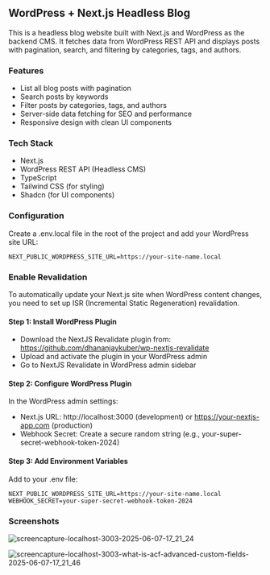 ## WordPress + Next.js Headless Blog

This is a headless blog website built with Next.js and WordPress as the backend CMS. It fetches data from WordPress REST API and displays posts with pagination, search, and filtering by categories, tags, and authors.

### Features

-   List all blog posts with pagination
-   Search posts by keywords
-   Filter posts by categories, tags, and authors
-   Server-side data fetching for SEO and performance
-   Responsive design with clean UI components

### Tech Stack

-   Next.js
-   WordPress REST API (Headless CMS)
-   TypeScript
-   Tailwind CSS (for styling)
-   Shadcn (for UI components)

### Configuration

Create a .env.local file in the root of the project and add your WordPress site URL:

```env
NEXT_PUBLIC_WORDPRESS_SITE_URL=https://your-site-name.local
```

### Enable Revalidation

To automatically update your Next.js site when WordPress content changes, you need to set up ISR (Incremental Static Regeneration) revalidation.

#### Step 1: Install WordPress Plugin

-   Download the NextJS Revalidate plugin from: https://github.com/dhananjaykuber/wp-nextjs-revalidate
-   Upload and activate the plugin in your WordPress admin
-   Go to NextJS Revalidate in WordPress admin sidebar

#### Step 2: Configure WordPress Plugin

In the WordPress admin settings:

-   Next.js URL: http://localhost:3000 (development) or https://your-nextjs-app.com (production)
-   Webhook Secret: Create a secure random string (e.g., your-super-secret-webhook-token-2024)

#### Step 3: Add Environment Variables

Add to your .env file:

```env
NEXT_PUBLIC_WORDPRESS_SITE_URL=https://your-site-name.local
WEBHOOK_SECRET=your-super-secret-webhook-token-2024
```

### Screenshots

![screencapture-localhost-3003-2025-06-07-17_21_24](https://github.com/user-attachments/assets/9047c40c-d416-4f20-a47b-01b117a2134d)

![screencapture-localhost-3003-what-is-acf-advanced-custom-fields-2025-06-07-17_21_46](https://github.com/user-attachments/assets/19ebbf68-3331-4fc9-92b7-5241f9afb04f)
